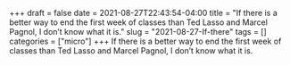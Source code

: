 +++draft = falsedate = 2021-08-27T22:43:54-04:00title = "If there is a better way to end the first week of classes than Ted Lasso and Marcel Pagnol, I don’t know what it is."slug = "2021-08-27-If-there"tags = []categories = ["micro"]+++If there is a better way to end the first week of classes than Ted Lasso and Marcel Pagnol, I don’t know what it is.